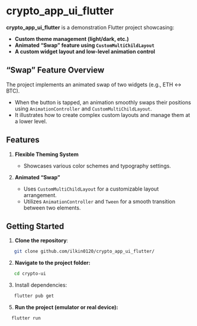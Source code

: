 # crypto_app_ui_flutter

**crypto_app_ui_flutter** is a demonstration Flutter project showcasing:

- **Custom theme management (light/dark, etc.)**
- **Animated “Swap” feature using `CustomMultiChildLayout`**
- **A custom widget layout and low-level animation control**

## “Swap” Feature Overview

The project implements an animated swap of two widgets (e.g., ETH ↔ BTC).
- When the button is tapped, an animation smoothly swaps their positions using `AnimationController` and `CustomMultiChildLayout`.
- It illustrates how to create complex custom layouts and manage them at a lower level.

## Features

1. **Flexible Theming System**  
   - Showcases various color schemes and typography settings.

2. **Animated “Swap”**  
   - Uses `CustomMultiChildLayout` for a customizable layout arrangement.  
   - Utilizes `AnimationController` and `Tween` for a smooth transition between two elements.



## Getting Started

1. **Clone the repository**:
```bash
   git clone github.com/ilkin0120/crypto_app_ui_flutter/
```

2. **Navigate to the project folder:**
```bash
   cd crypto-ui
```
3. Install dependencies:
```bash
   flutter pub get
```
5. **Run the project (emulator or real device):**
```bash
  flutter run
```
